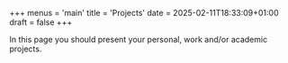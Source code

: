 +++
menus = 'main'
title = 'Projects'
date = 2025-02-11T18:33:09+01:00
draft = false
+++

In this page you should present your personal, work and/or academic projects.